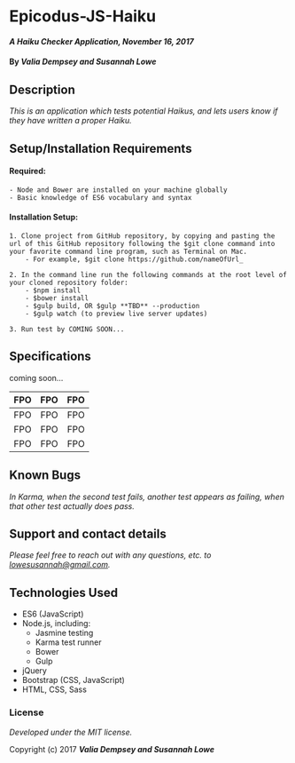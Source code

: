 # Epicodus-JS-Haiku 

#### _A Haiku Checker Application, November 16, 2017_


#### By _**Valia Dempsey and Susannah Lowe**_



## Description

_This is an application which tests potential Haikus, and lets users know if they have written a proper Haiku._ 


## Setup/Installation Requirements

  #### Required: 
    - Node and Bower are installed on your machine globally
    - Basic knowledge of ES6 vocabulary and syntax

  #### Installation Setup: 
    1. Clone project from GitHub repository, by copying and pasting the url of this GitHub repository following the $git clone command into your favorite command line program, such as Terminal on Mac.  
        - For example, $git clone https://github.com/nameOfUrl_
        
    2. In the command line run the following commands at the root level of your cloned repository folder: 
        - $npm install 
        - $bower install
        - $gulp build, OR $gulp **TBD** --production
        - $gulp watch (to preview live server updates)
        
    3. Run test by COMING SOON...


## Specifications

coming soon...

| FPO        | FPO           | FPO  |
| ------------- |:-------------:| -----:|
| FPO      | FPO | FPO |
| FPO      | FPO      |   FPO |
| FPO | FPO     |    FPO |

## Known Bugs

_In Karma, when the second test fails, another test appears as failing, when that other test actually does pass._


## Support and contact details

_Please feel free to reach out with any questions, etc. to lowesusannah@gmail.com._


## Technologies Used

* ES6 (JavaScript)
* Node.js, including: 
  - Jasmine testing
  - Karma test runner
  - Bower
  - Gulp 
* jQuery
* Bootstrap (CSS, JavaScript) 
* HTML, CSS, Sass


### License

*Developed under the MIT license.*

Copyright (c) 2017 **_Valia Dempsey and Susannah Lowe_**
